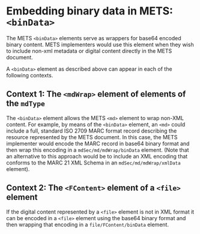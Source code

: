 # Embedding binary data in METS: `<binData>`

The METS `<binData>` elements serve as wrappers for base64 encoded binary content. METS implementers would use this element when they wish to include non-xml metadata or digital content directly in the METS document.

A `<binData>` element as described above can appear in each of the following contexts.
## Context 1: The `<mdWrap>` element of elements of the `mdType`

The `<binData>` element allows the METS `<md>` element to wrap non-XML content. For example, by means of the `<binData>` element, an `<md>` could include a full, standard ISO 2709 MARC format record describing the resource represented by the METS document. In this case, the METS implementer would encode the MARC record in base64 binary format and then wrap this encoding in a `mdSec/md/mdWrap/binData` element. (Note that an alternative to this approach would be to include an XML encoding that conforms to the MARC 21 XML Schema in an `mdSec/md/mdWrap/xmlData` element).
## Context 2:  The `<FContent>` element of a `<file>` element

If the digital content represented by a `<file>` element is not in XML format it can be encoded in a `<file>` element using the base64 binary format and then wrapping that encoding in a `file/FContent/binData` element. 